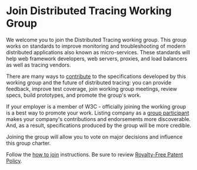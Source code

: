 # Join Distributed Tracing Working Group

We welcome you to join the Distributed Tracing working group. This group works on
standards to improve monitoring and troubleshooting of modern distributed
applications also known as micro-services. These standards will help web
framework developers, web servers, proxies, and load balancers as well as tracing
vendors.

There are many ways to [contribute](CONTRIBUTING.md) to the specifications developed
by this working group and the future of distributed tracing: you can provide
feedback, improve test coverage, join working group meetings, review specs,
build prototypes, and promote the group's work.

If your employer is a member of W3C - officially joining the working
group is a best way to promote your work. Listing company as a [group
participant](https://www.w3.org/groups/wg/distributed-tracing/participants)
makes your company's contributions and endorsements more discoverable. And, as a
result, specifications produced by the group will be more credible.

Joining the group will allow you to vote on major decisions and influence
this group charter.

Follow the [how to join](https://www.w3.org/2004/01/pp-impl/108594/join)
instructions. Be sure to review [Royalty-Free Patent
Policy](https://www.w3.org/2004/01/pp-impl/108594/status).
